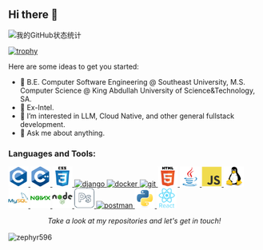 ## Hi there 👋

![我的GitHub状态统计](https://github-readme-stats.vercel.app/api?username=Zephyr596&theme=blueberry&show_icons=true) 

[![trophy](https://github-profile-trophy.vercel.app/?username=Zephyr596&theme=onedark)](https://github.com/ryo-ma/github-profile-trophy)

Here are some ideas to get you started:

- 🔭 B.E. Computer Software Engineering @ Southeast University, M.S. Computer Science @ King Abdullah University of Science&Technology, SA.
- 🦫 Ex-Intel.
- 🌱 I’m interested in LLM, Cloud Native, and other general fullstack development.
- 💬 Ask me about anything.
<!-- - 📫 How to reach me: https://www.linkedin.com/in/jeromyzhang/ -->
<!--
- 😄 Pronouns: ...
- ⚡ Fun fact: ...
-->

<!--
- Reference: https://github.com/simple-icons/simple-icons
- Reference: https://github.com/devicons/devicon
-->

<h3 align="left">Languages and Tools:</h3>
<p align="left"> 
<a href="https://www.cprogramming.com/" target="_blank"> <img src="https://raw.githubusercontent.com/devicons/devicon/master/icons/c/c-original.svg" alt="c" width="40" height="40"/> </a> 
<a href="https://www.w3schools.com/cpp/" target="_blank"> <img src="https://raw.githubusercontent.com/devicons/devicon/master/icons/cplusplus/cplusplus-original.svg" alt="cplusplus" width="40" height="40"/> </a> 
<a href="https://www.w3schools.com/css/" target="_blank"> <img src="https://raw.githubusercontent.com/devicons/devicon/master/icons/css3/css3-original-wordmark.svg" alt="css3" width="40" height="40"/> </a> 
<a href="https://www.djangoproject.com/" target="_blank"> <img src="https://www.djangoproject.com/m/img/logos/django-logo-positive.png" alt="django" width="40" height="40"/> </a> 
<a href="https://www.docker.com/" target="_blank"> <img src="https://cdn.jsdelivr.net/gh/devicons/devicon/icons/docker/docker-original-wordmark.svg" alt="docker" width="60" height="40"/> </a> 
<a href="https://git-scm.com/" target="_blank"> <img src="https://www.vectorlogo.zone/logos/git-scm/git-scm-icon.svg" alt="git" width="40" height="40"/> </a> 
<a href="https://www.w3.org/html/" target="_blank"> <img src="https://raw.githubusercontent.com/devicons/devicon/master/icons/html5/html5-original-wordmark.svg" alt="html5" width="40" height="40"/> </a> 
<a href="https://www.java.com" target="_blank"> <img src="https://raw.githubusercontent.com/devicons/devicon/master/icons/java/java-original.svg" alt="java" width="40" height="40"/> </a> 
<a href="https://developer.mozilla.org/en-US/docs/Web/JavaScript" target="_blank"> <img src="https://raw.githubusercontent.com/devicons/devicon/master/icons/javascript/javascript-original.svg" alt="javascript" width="40" height="40"/> </a> 
<a href="https://www.linux.org/" target="_blank"> <img src="https://raw.githubusercontent.com/devicons/devicon/master/icons/linux/linux-original.svg" alt="linux" width="40" height="40"/> </a> 
<a href="https://www.mysql.com/" target="_blank"> <img src="https://raw.githubusercontent.com/devicons/devicon/master/icons/mysql/mysql-original-wordmark.svg" alt="mysql" width="40" height="40"/> </a> 
<a href="https://www.nginx.com" target="_blank"> <img src="https://raw.githubusercontent.com/devicons/devicon/master/icons/nginx/nginx-original.svg" alt="nginx" width="40" height="40"/> </a> 
<a href="https://nodejs.org" target="_blank"> <img src="https://raw.githubusercontent.com/devicons/devicon/master/icons/nodejs/nodejs-original-wordmark.svg" alt="nodejs" width="40" height="40"/> </a> 
<a href="https://www.photoshop.com/en" target="_blank"> <img src="https://raw.githubusercontent.com/devicons/devicon/master/icons/photoshop/photoshop-line.svg" alt="photoshop" width="40" height="40"/> </a> 
<a href="https://postman.com" target="_blank"> <img src="https://www.vectorlogo.zone/logos/getpostman/getpostman-icon.svg" alt="postman" width="40" height="40"/> </a> 
<a href="https://www.python.org" target="_blank"> <img src="https://raw.githubusercontent.com/devicons/devicon/master/icons/python/python-original.svg" alt="python" width="40" height="40"/> </a> 
<a href="https://reactjs.org/" target="_blank"> <img src="https://raw.githubusercontent.com/devicons/devicon/master/icons/react/react-original-wordmark.svg" alt="react" width="40" height="40"/> </a> 

</p>

<p align="center">
  <i>Take a look at my repositories and let's get in touch!</i>

<p align="center">
<!-- <a href= "https://github.com/zephyr596"><img src="https://img.icons8.com/material-outlined/27/000000/ball-point-pen.png"/></a> -->
<!-- <a href= "https://www.linkedin.com/in/jeromyzhang/"><img src="https://img.icons8.com/material-outlined/30/000000/linkedin.png"/></a> -->
<!-- <a href= "https://twitter.com/zjdx1998"><img src="https://img.icons8.com/material-outlined/30/000000/twitter.png"/></a> -->
<!-- <a href= "https://zjdx1998.com"><img src="https://img.icons8.com/material-outlined/27/000000/geography.png"/></a> -->
</p>

<p  align="center">
<!-- <p><img align="center" src="https://github-readme-stats.vercel.app/api/top-langs?username=zephyr596&show_icons=true&locale=en&layout=compact" alt="zephyr596" /></p> -->
<p><img align="center" src="https://github-readme-streak-stats.herokuapp.com/?user=zephyr596&" alt="zephyr596" /></p>
<!-- <img src="https://visitor-badge.laobi.icu/badge?page_id=zjdx1998.zjdx1998" alt="visitor badge"/>     -->
</p>

</p>

<!--
**Zephyr596/Zephyr596** is a ✨ _special_ ✨ repository because its `README.md` (this file) appears on your GitHub profile.

Here are some ideas to get you started:

- 🔭 I’m currently working on ...
- 🌱 I’m currently learning ...
- 👯 I’m looking to collaborate on ...
- 🤔 I’m looking for help with ...
- 💬 Ask me about ...
- 📫 How to reach me: ...
- 😄 Pronouns: ...
- ⚡ Fun fact: ...
-->
